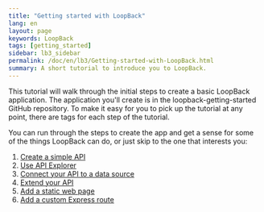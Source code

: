 ```yaml
---
title: "Getting started with LoopBack"
lang: en
layout: page
keywords: LoopBack
tags: [getting_started]
sidebar: lb3_sidebar
permalink: /doc/en/lb3/Getting-started-with-LoopBack.html
summary: A short tutorial to introduce you to LoopBack.
---
```


This tutorial will walk through the initial steps to create a basic LoopBack application.
The application you'll create is in the loopback-getting-started GitHub repository.  To make it easy for you to pick up the tutorial at any point, there are tags for each step of the tutorial.

You can run through the steps to create the app and get a sense for some of the things LoopBack can do, or just skip to the one that interests you:

1. [Create a simple API](Create-a-simple-API.html)
1. [Use API Explorer](Use-API-Explorer.html)
1. [Connect your API to a data source](Connect-your-API-to-a-data-source.html)
1. [Extend your API](Extend-your-API.html)
1. [Add a static web page](Add-a-static-web-page.html)
1. [Add a custom Express route](Add-a-custom-Express-route.html)
